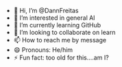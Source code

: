 - 👋 Hi, I’m @DannFreitas
- 👀 I’m interested in general AI 
- 🌱 I’m currently learning GitHub
- 💞️ I’m looking to collaborate on learn 
- 📫 How to reach me by message 
- 😄 Pronouns: He/him
- ⚡ Fun fact: too old for this....am I? 

<!---
DaniloGFreitas/DaniloGFreitas is a ✨ special ✨ repository because its `README.md` (this file) appears on your GitHub profile.
You can click the Preview link to take a look at your changes.
--->
